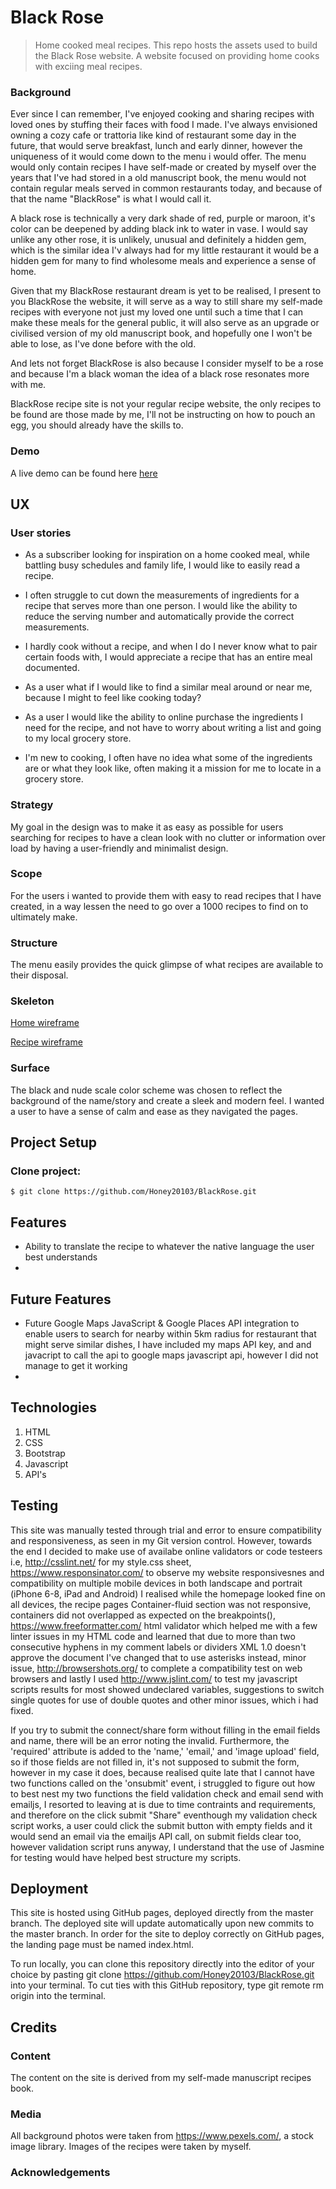 
# Black Rose
> Home cooked meal recipes. 
This repo hosts the assets used to build the Black Rose website. A website focused on providing home cooks with exciing meal recipes.

### Background
Ever since I can remember, I've enjoyed cooking and sharing recipes with loved ones by stuffing their faces with food I made. I've
always envisioned owning a cozy cafe or trattoria like kind of restaurant some day in the future, that would serve breakfast, lunch and 
early dinner, however the uniqueness of it would come down to the menu i would offer. The menu would only contain recipes I have self-made 
or created by myself over the years that I've had stored in a old manuscript book, the menu would not contain regular meals served in common restaurants
today, and because of that the name "BlackRose" is what I would call it.

A black rose is technically a very dark shade of red, purple or maroon, it's color can be deepened by adding black ink to water in vase. I would say 
unlike any other rose, it is unlikely, unusual and definitely a hidden gem, which is the similar idea I'v always had for my little restaurant
it would be a hidden gem for many to find wholesome meals and experience a sense of home. 

Given that my BlackRose restaurant dream is yet to be realised, I present to you BlackRose the website, it will serve as a way to still share
my self-made recipes with everyone not just my loved one until such a time that I can make these meals for the general public, it will also 
serve as an upgrade or civilised version of my old manuscript book, and hopefully one I won't be able to lose, as I've done before with the old.

And lets not forget BlackRose is also because I consider myself to be a rose and because I'm a black woman the idea of a black rose
resonates more with me.

BlackRose recipe site is not your regular recipe website, the only recipes to be found are those made by me, I'll not be instructing on how to 
pouch an egg, you should already have the skills to.

### Demo 
A live demo can be found here [here](https://honey20103.github.io/BlackRose/)

## UX

### User stories
- As a subscriber looking for inspiration on a home cooked meal,
while battling busy schedules and family life, I would like to easily read a recipe.

- I often struggle to cut down the measurements of ingredients for a recipe that serves more than
one person. I would like the ability to reduce the serving number and automatically provide the
correct measurements.

- I hardly cook without a recipe, and when I do I never know what to pair certain foods with, 
I would appreciate a recipe that has an entire meal documented.

- As a user what if I would like to find a similar meal around or near me, because I might to feel like cooking 
today?

- As a user I would like the ability to online purchase the ingredients I need for the recipe, and
not have to worry about writing a list and going to my local grocery store.

- I'm new to cooking, I often have no idea what some of the ingredients are or what they look like,
often making it a mission for me to locate in a grocery store.

### Strategy
My goal in the design was to make it as easy as possible for users searching for recipes to 
have a clean look with no clutter or information over load by having a user-friendly and minimalist
design.

### Scope
For the users i wanted to provide them with easy to read recipes that I have created, in a way lessen the need to go over a 1000 recipes to find on to ultimately make.

### Structure
The menu easily provides the quick glimpse of what recipes are available to their disposal.

### Skeleton
[Home wireframe](https://github.com/Honey20103/BlackRose/blob/master/wireframes/HomePage.png)

[Recipe wireframe](https://github.com/Honey20103/BlackRose/blob/master/wireframes/RecipePage.png)



### Surface
The black and nude scale color scheme was chosen to reflect the background of the name/story and create a sleek and modern feel. I wanted a user to have a sense of calm and ease as they 
navigated the pages.

## Project Setup 

### Clone project:

```shell
$ git clone https://github.com/Honey20103/BlackRose.git
```

## Features

- Ability to translate the recipe to whatever the native language the user best understands
- 

## Future Features

- Future Google Maps JavaScript & Google Places API integration to enable users to search for nearby within 5km radius for restaurant that 
  might serve similar dishes, I have included my maps API key, and and javacript to call the api to google maps javascript api, however I did not manage to get it working 
- 

## Technologies
1. HTML
2. CSS
3. Bootstrap 
4. Javascript
5. API's

## Testing
This site was manually tested through trial and error to ensure compatibility and responsiveness, as seen in my Git version control. However, towards the end I decided to make use of availabe online validators or code testeers i.e, http://csslint.net/ for my style.css sheet, https://www.responsinator.com/ to observe my 
website responsivesnes and compatibility on multiple mobile devices in both landscape and portrait (iPhone 6-8, iPad and Android) I realised while the homepage looked fine on all devices, the recipe pages Container-fluid section was not responsive, containers did not overlapped as expected on the breakpoints(), https://www.freeformatter.com/ html validator which helped me with a few linter issues in my HTML code and learned that due to more than two consecutive hyphens in my comment labels or dividers XML 1.0 doesn't approve the document I've changed that to use asterisks instead, minor issue, http://browsershots.org/ to complete a compatibility test on web browsers and lastly I used http://www.jslint.com/ to test my javascript scripts results for most showed undeclared variables, suggestions to switch single quotes for use of double quotes and other minor issues, which i had fixed. 

If you try to submit the connect/share form without filling in the email fields and name, there will be an error noting the invalid. Furthermore, the 'required' attribute is added to the 'name,' 'email,' and 'image upload' field, so if those fields are not filled in, it's not supposed to submit the form, however in my case it does, because realised quite late that I cannot have two functions called on the 'onsubmit' event, i struggled to figure out how to best nest my two functions the field validation check and email send with emailjs, I resorted to leaving at is due to time contraints and requirements, and therefore on the click submit "Share" eventhough my validation check script works, a user could click the submit button with empty fields and it would send an email via the emailjs API call, on submit fields clear too, however validation script runs anyway, I understand that the use of Jasmine for testing would have helped best structure my scripts. 



## Deployment 
This site is hosted using GitHub pages, deployed directly from the master branch. 
The deployed site will update automatically upon new commits to the master branch. In order for the site to deploy correctly on GitHub pages, the landing page must be named index.html.

To run locally, you can clone this repository directly into the editor of your choice by pasting git clone https://github.com/Honey20103/BlackRose.git into your terminal. To cut ties with this GitHub repository, type git remote rm origin into the terminal.


## Credits

### Content
The content on the site is derived from my self-made manuscript recipes book. 

### Media 
All background photos were taken from https://www.pexels.com/, a stock image library.
Images of the recipes were taken by myself.

### Acknowledgements





